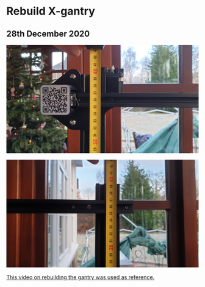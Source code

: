 # Rebuild X-gantry
## 28th December 2020

![gantry left](/images/2020/December/28/gantry-left.jpg)

![gantry right](/images/2020/December/28/gantry-right.jpg)

[This video on rebuilding the gantry was used as reference.](https://www.youtube.com/watch?v=me8Qrwh907Q&start=710)
